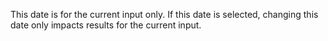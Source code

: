 This date is for the current input only. If this date is selected, changing this date only impacts results for the current input.